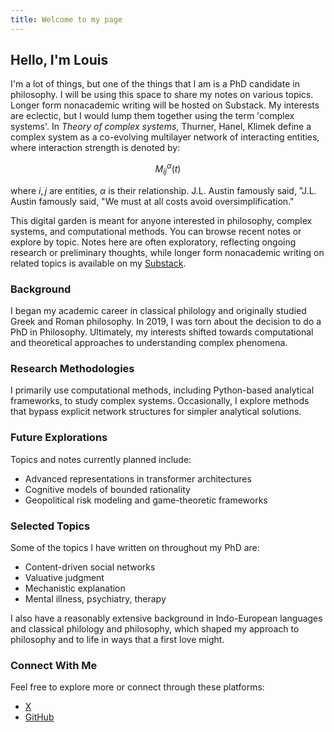 ```yaml
---
title: Welcome to my page
---
```


## Hello, I'm Louis

I'm a lot of things, but one of the things that I am is a PhD candidate in philosophy. I will be using this space to share my notes on various topics. Longer form nonacademic writing will be hosted on Substack. My interests are eclectic, but I would lump them together using the term 'complex systems'. In *Theory of complex systems*, Thurner, Hanel, Klimek define a complex system as a co-evolving multilayer network of interacting entities, where interaction strength is denoted by:

$$
M_{ij}^\alpha(t)
$$

where $i,j$ are entities, $\alpha$ is their relationship. J.L. Austin famously said, "J.L. Austin famously said, \"We must at all costs avoid oversimplification."

This digital garden is meant for anyone interested in philosophy, complex systems, and computational methods. You can browse recent notes or explore by topic. Notes here are often exploratory, reflecting ongoing research or preliminary thoughts, while longer form nonacademic writing on related topics is available on my [Substack](#).

### Background

I began my academic career in classical philology and originally studied Greek and Roman philosophy. In 2019, I was torn about the decision to do a PhD in Philosophy. Ultimately, my interests shifted towards computational and theoretical approaches to understanding complex phenomena.

### Research Methodologies

I primarily use computational methods, including Python-based analytical frameworks, to study complex systems. Occasionally, I explore methods that bypass explicit network structures for simpler analytical solutions.

### Future Explorations

Topics and notes currently planned include:

- Advanced representations in transformer architectures
- Cognitive models of bounded rationality
- Geopolitical risk modeling and game-theoretic frameworks

### Selected Topics

Some of the topics I have written on throughout my PhD are:

- Content-driven social networks
- Valuative judgment
- Mechanistic explanation
- Mental illness, psychiatry, therapy

I also have a reasonably extensive background in Indo-European languages and classical philology and philosophy, which shaped my approach to philosophy and to life in ways that a first love might.

### Connect With Me

Feel free to explore more or connect through these platforms:

- [X](#)
- [GitHub](#)

